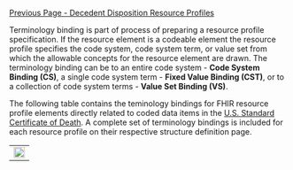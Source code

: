 [Previous Page - Decedent Disposition Resource Profiles](decedent_disposition_resource_profiles.html)

Terminology binding is part of process of preparing a resource profile specification. If the resource element is a codeable element the resource profile specifies the code system, code system term, or value set from which the allowable concepts for the resource element are drawn. The terminology binding can be to an entire code system - **Code System Binding (CS)**, a single code system term - **Fixed Value Binding (CST)**, or to a collection of code system terms - **Value Set Binding (VS)**.

The following table contains the teminology bindings for FHIR resource profile elements directly related to coded data items in the [U.S. Standard Certificate of Death](https://www.cdc.gov/nchs/data/dvs/DEATH11-03final-ACC.pdf). A complete set of terminology bindings is included for each resource profile on their respective structure definition page. 

<center>
	<table><tr><td><img src="TerminologyBindings.png" style="width:100%;"/></td></tr></table>
	</center>